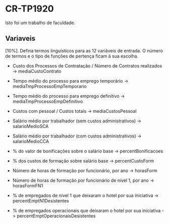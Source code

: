 # CR-TP1920

Isto foi um trabalho de faculdade.

## Variaveis

\[10%\]. Defina termos linguísticos para as 12 variáveis de entrada. O número de
termos e o tipo de funções de pertença ficam à sua escolha.

- Custo dos Processos de Contratação / Número de Contratos realizados -> mediaCustoContrato

- Tempo médio do processo para emprego temporário -> mediaTmpProcessoEmpTemporario

- Tempo médio do processo para emprego definitivo -> mediaTmpProcessoEmpDefinitivo

- Custos com pessoal / Custos totais -> mediaCustosPessoal

- Salário médio por trabalhador (sem custos administrativos) -> salarioMedioSCA

- Salário médio por trabalhador (com custos administrativos) -> salarioMedioCCA

- % do valor de bonificações sobre o salário base -> percentBonificacoes

- % dos custos de formação sobre salário base -> percentCustoForm

- Número de horas de formação por funcionário, por ano -> horasForm

- Número de horas de formação por funcionário de nível 1, por ano -> horasFormFN1

- % de empregados de nível 1 que deixaram o hotel por sua iniciativa -> percentEmptN1Desistentes

- % de empregados operacionais que deixaram o hotel por sua iniciativa -> percentEmptOperacionaisDesistentes



